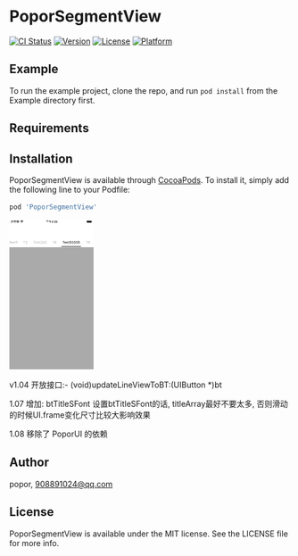 # PoporSegmentView

[![CI Status](https://img.shields.io/travis/popor/PoporSegmentView.svg?style=flat)](https://travis-ci.org/popor/PoporSegmentView)
[![Version](https://img.shields.io/cocoapods/v/PoporSegmentView.svg?style=flat)](https://cocoapods.org/pods/PoporSegmentView)
[![License](https://img.shields.io/cocoapods/l/PoporSegmentView.svg?style=flat)](https://cocoapods.org/pods/PoporSegmentView)
[![Platform](https://img.shields.io/cocoapods/p/PoporSegmentView.svg?style=flat)](https://cocoapods.org/pods/PoporSegmentView)

## Example

To run the example project, clone the repo, and run `pod install` from the Example directory first.

## Requirements

## Installation

PoporSegmentView is available through [CocoaPods](https://cocoapods.org). To install
it, simply add the following line to your Podfile:

```ruby
pod 'PoporSegmentView'
```

<p>
<img src="https://github.com/popor/PoporSegmentView/blob/master/Example/screen/scrren1.png" width="30%" height="30%">

</p>

v1.04
开放接口:- (void)updateLineViewToBT:(UIButton *)bt 

1.07
增加: btTitleSFont
设置btTitleSFont的话, titleArray最好不要太多, 否则滑动的时候UI.frame变化尺寸比较大影响效果

1.08
移除了 PoporUI 的依赖  

## Author

popor, 908891024@qq.com

## License

PoporSegmentView is available under the MIT license. See the LICENSE file for more info.
